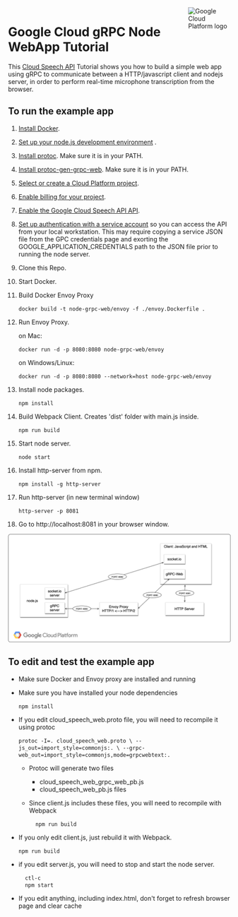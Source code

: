 
<img src="https://avatars2.githubusercontent.com/u/2810941?v=3&s=96" alt="Google Cloud Platform logo" title="Google Cloud Platform" align="right" height="96" width="96"/>

# Google Cloud gRPC Node WebApp Tutorial

This [Cloud Speech API](https://cloud.google.com/speech/docs) Tutorial shows you how to build a simple web app using gRPC to communicate between a HTTP/javascript client and nodejs server, in order to perform real-time microphone transcription from the browser.

## To run the example app

1.  [Install Docker][docker].

1.  [Set up your node.js development environment][npm/NodeJS] .

1.  [Install protoc][protoc]. Make sure it is in your PATH.

1.  [Install protoc-gen-grpc-web][protoc-get-grpc-web]. Make sure it is in your PATH.

1.  [Select or create a Cloud Platform project][projects].

1.  [Enable billing for your project][billing].

1.  [Enable the Google Cloud Speech API API][enable_api].

1.  [Set up authentication with a service account][auth] so you can access the
    API from your local workstation. This may require copying a service JSON file from the GPC credentials page and exorting the GOOGLE_APPLICATION_CREDENTIALS path to the JSON file prior to running the node server.

1.  Clone this Repo.

1.  Start Docker.

1.  Build Docker Envoy Proxy

        docker build -t node-grpc-web/envoy -f ./envoy.Dockerfile .

1.  Run Envoy Proxy.

    on Mac:

        docker run -d -p 8080:8080 node-grpc-web/envoy

    on Windows/Linux:

        docker run -d -p 8080:8080 --network=host node-grpc-web/envoy

1.  Install node packages.

        npm install

1.  Build Webpack Client. Creates 'dist' folder with main.js inside.

        npm run build

1.  Start node server.

        node start

1.  Install http-server from npm.

        npm install -g http-server

1.  Run http-server (in new terminal window)

        http-server -p 8081

1.  Go to http://localhost:8081 in your browser window.

![gRPC-web Speech Flowchart Image](gRPC-web-speech-flowchart.png)

## To edit and test the example app

*   Make sure Docker and Envoy proxy are installed and running

*   Make sure you have installed your node dependencies

        npm install

*   If you edit cloud_speech_web.proto file, you will need to recompile it using protoc

        protoc -I=. cloud_speech_web.proto \ --js_out=import_style=commonjs:. \ --grpc-web_out=import_style=commonjs,mode=grpcwebtext:.

    * Protoc will generate two files
        * cloud_speech_web_grpc_web_pb.js
        * cloud_speech_web_pb.js files
    * Since client.js includes these files, you will need to recompile with Webpack

            npm run build

*   If you only edit client.js, just rebuild it with Webpack.

        npm run build

* if you edit server.js, you will need to stop and start the node server.

        ctl-c
        npm start

* If you edit anything, including index.html, don't forget to refresh browser page and clear cache

[explained]: https://cloud.google.com/apis/docs/client-libraries-explained
[docker]: https://www.docker.com/products/docker-desktop
[npm/NodeJS]: https://cloud.google.com/nodejs/docs/setup
[grpc]:  https://grpc.io/docs/tutorials/basic/node.html
[protoc]: https://github.com/protocolbuffers/protobuf/releases
[protoc-get-grpc-web]: https://github.com/grpc/grpc-web/releases
[client-docs]: https://cloud.google.com/nodejs/docs/reference/speech/latest/
[product-docs]: https://cloud.google.com/speech/docs
[shell_img]: https://gstatic.com/cloudssh/images/open-btn.png
[projects]: https://console.cloud.google.com/project
[billing]: https://support.google.com/cloud/answer/6293499#enable-billing
[enable_api]: https://console.cloud.google.com/flows/enableapi?apiid=speech.googleapis.com
[auth]: https://cloud.google.com/docs/authentication/getting-started
